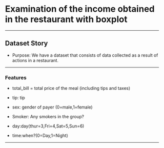 #  Examination of the income obtained in the restaurant with boxplot

------------------------------------------------------------------------
## Dataset Story
* Purpose: We have a dataset that consists of data collected as a result of actions in a restaurant.

------------------------------------------------------------------------
### Features

* total_bill = total price of the meal (including tips and taxes)

* tip: tip

* sex: gender of payer (0=male,1=female)

* Smoker: Any smokers in the group?

* day:day(thur=3,Fri=4,Sat=5,Sun=6)

* time:when?(0=Day,1=Night)
----------------------------------------------------------------------
